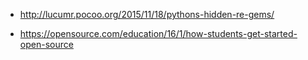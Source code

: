* http://lucumr.pocoo.org/2015/11/18/pythons-hidden-re-gems/

* https://opensource.com/education/16/1/how-students-get-started-open-source
